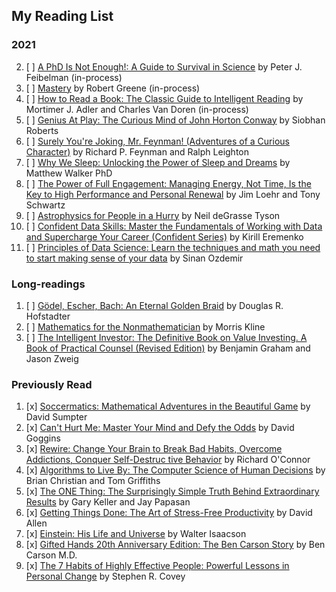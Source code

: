 ## My Reading List

### 2021

2. [ ] [A PhD Is Not Enough!: A Guide to Survival in Science](https://www.amazon.com/gp/product/0465022227/ref=ppx_yo_dt_b_search_asin_image?ie=UTF8&psc=1) by Peter J. Feibelman (in-process)
3. [ ] [Mastery](https://www.amazon.com/gp/product/014312417X/ref=ppx_yo_dt_b_search_asin_image?ie=UTF8&psc=1) by Robert Greene (in-process)
4. [ ] [How to Read a Book: The Classic Guide to Intelligent Reading](https://www.amazon.com/gp/product/0671212095/ref=ppx_yo_dt_b_search_asin_image?ie=UTF8&psc=1) by Mortimer J. Adler and Charles Van Doren (in-process)
5. [ ] [Genius At Play: The Curious Mind of John Horton Conway](https://www.amazon.com/gp/product/1620405954/ref=ppx_yo_dt_b_asin_title_o00_s00?ie=UTF8&psc=1) by Siobhan Roberts
6. [ ] [Surely You're Joking, Mr. Feynman! (Adventures of a Curious Character)](https://www.amazon.com/gp/product/0393316041/ref=ppx_yo_dt_b_search_asin_image?ie=UTF8&psc=1) by Richard P. Feynman and Ralph Leighton
7. [ ] [Why We Sleep: Unlocking the Power of Sleep and Dreams](https://www.amazon.com/gp/product/1501144324/ref=ppx_yo_dt_b_search_asin_image?ie=UTF8&psc=1) by Matthew Walker PhD
8. [ ] [The Power of Full Engagement: Managing Energy, Not Time, Is the Key to High Performance and Personal Renewal](https://www.amazon.com/gp/product/0743226755/ref=ppx_yo_dt_b_search_asin_image?ie=UTF8&psc=1) by Jim Loehr and Tony Schwartz
9. [ ] [Astrophysics for People in a Hurry](https://www.amazon.com/gp/product/0393609391/ref=ppx_yo_dt_b_search_asin_image?ie=UTF8&psc=1) by Neil deGrasse Tyson
10. [ ] [Confident Data Skills: Master the Fundamentals of Working with Data and Supercharge Your Career (Confident Series)](https://www.amazon.com/gp/product/0749481544/ref=ppx_yo_dt_b_search_asin_image?ie=UTF8&psc=1) by Kirill Eremenko
11. [ ] [Principles of Data Science: Learn the techniques and math you need to start making sense of your data](https://www.amazon.com/gp/product/1785887912/ref=ppx_yo_dt_b_search_asin_image?ie=UTF8&psc=1) by Sinan Ozdemir

### Long-readings

1. [ ] [Gödel, Escher, Bach: An Eternal Golden Braid](https://www.amazon.com/gp/product/0465026567/ref=ppx_yo_dt_b_search_asin_image?ie=UTF8&psc=1) by Douglas R. Hofstadter
1. [ ] [Mathematics for the Nonmathematician](https://www.amazon.com/gp/product/0486248232/ref=ppx_yo_dt_b_search_asin_image?ie=UTF8&psc=1) by Morris Kline
1. [ ] [The Intelligent Investor: The Definitive Book on Value Investing. A Book of Practical Counsel (Revised Edition)](https://www.amazon.com/gp/product/0060555661/ref=ppx_yo_dt_b_search_asin_image?ie=UTF8&psc=1) by Benjamin Graham and Jason Zweig

### Previously Read

1. [x] [Soccermatics: Mathematical Adventures in the Beautiful Game](https://www.amazon.com/gp/product/1472924142/ref=ppx_yo_dt_b_asin_title_o00_s00?ie=UTF8&psc=1) by David Sumpter
1. [x] [Can't Hurt Me: Master Your Mind and Defy the Odds](https://www.amazon.com/gp/product/1544512287/ref=ppx_yo_dt_b_search_asin_image?ie=UTF8&psc=1) by David Goggins
1. [x] [Rewire: Change Your Brain to Break Bad Habits, Overcome Addictions, Conquer Self-Destruc tive Behavior](https://www.amazon.com/gp/product/0147516323/ref=ppx_yo_dt_b_search_asin_image?ie=UTF8&psc=1) by Richard O'Connor
1. [x] [Algorithms to Live By: The Computer Science of Human Decisions](https://www.amazon.com/gp/product/1627790365/ref=ppx_yo_dt_b_search_asin_image?ie=UTF8&psc=1) by Brian Christian and Tom Griffiths
1. [x] [The ONE Thing: The Surprisingly Simple Truth Behind Extraordinary Results](https://www.amazon.com/gp/product/B00C1BHQXK/ref=ppx_yo_dt_b_search_asin_image?ie=UTF8&psc=1) by Gary Keller and Jay Papasan
1. [x] [Getting Things Done: The Art of Stress-Free Productivity](https://www.amazon.com/gp/product/0143126563/ref=ppx_yo_dt_b_search_asin_image?ie=UTF8&psc=1) by David Allen
1. [x] [Einstein: His Life and Universe](https://www.amazon.com/gp/product/B000PC0S0K/ref=ppx_yo_dt_b_search_asin_image?ie=UTF8&psc=1) by Walter Isaacson
1. [x] [Gifted Hands 20th Anniversary Edition: The Ben Carson Story](https://www.amazon.com/gp/product/B004R1PVR0/ref=ppx_yo_dt_b_search_asin_image?ie=UTF8&psc=1) by Ben Carson M.D.
1. [x] [The 7 Habits of Highly Effective People: Powerful Lessons in Personal Change](https://www.amazon.com/gp/product/1451639619/ref=ppx_yo_dt_b_search_asin_image?ie=UTF8&psc=1) by Stephen R. Covey
